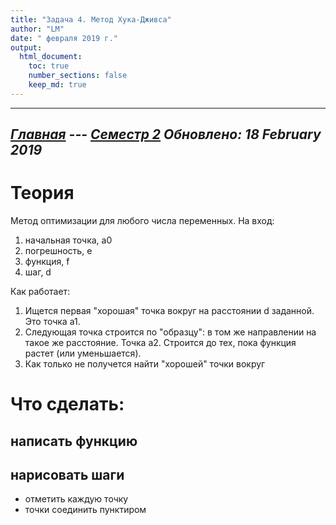 ```yaml
---
title: "Задача 4. Метод Хука-Дживса"
author: "LM"
date: " февраля 2019 г."
output: 
  html_document:
    toc: true
    number_sections: false
    keep_md: true
---
```

----------------------
*[Главная](http://leonovmx.github.io/info/index.html) --- [Семестр 2](./index/html)*
*Обновлено: 18 February 2019*
----------------------

# Теория

Метод оптимизации для любого числа переменных.
На вход:

1) начальная точка, a0
2) погрешность, e
3) функция, f
4) шаг, d

Как работает:

1) Ищется первая "хорошая" точка вокруг на расстоянии d заданной. Это точка a1.
2) Следующая точка строится по "образцу": в том же направлении на такое же расстояние. Точка a2. Строится до тех, пока функция растет (или уменьшается).
3) Как только не получется найти "хорошей" точки вокруг 

# Что сделать:
## написать функцию


## нарисовать шаги

 - отметить каждую точку
 - точки соединить пунктиром
